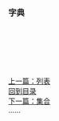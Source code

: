 ### 字典






<br />
<br />
<br />
<br />
<br />

[上一篇：列表](list.md)     
[回到目录](../Readme.md)    
[下一篇：集合](set.md)    
......   


